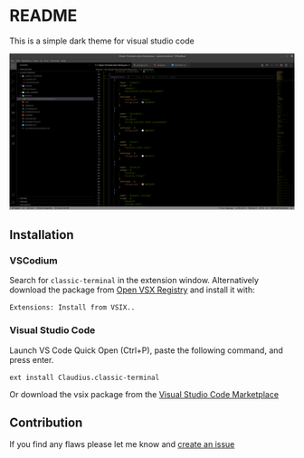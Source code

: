 # README

This is a simple dark theme for visual studio code

![An image of the theme](res/theme.png)

## Installation

### VSCodium

Search for `classic-terminal` in the extension window. Alternatively download the package from [Open VSX Registry](https://open-vsx.org/extension/claudius/classic-terminal) and install it with:
```
Extensions: Install from VSIX..
```

### Visual Studio Code

Launch VS Code Quick Open (Ctrl+P), paste the following command, and press enter.
```
ext install Claudius.classic-terminal
```
Or download the vsix package from the [Visual Studio Code Marketplace](https://marketplace.visualstudio.com/items?itemName=Claudius.classic-terminal)


## Contribution

If you find any flaws please let me know and [create an issue](https://github.com/claudiuskastner/vscode-terminal-theme/issues/new/choose)
